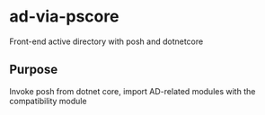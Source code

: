 # ad-via-pscore
Front-end active directory with posh and dotnetcore

## Purpose
Invoke posh from dotnet core, import AD-related modules with the compatibility module
